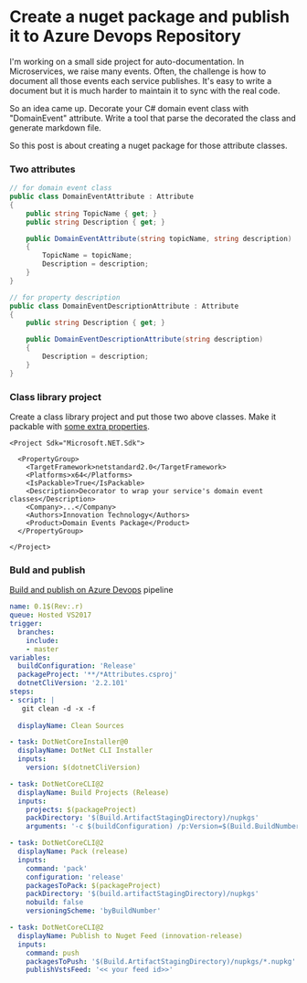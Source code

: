 # Create a nuget package and publish it to Azure Devops Repository

I'm working on a small side project for auto-documentation. In Microservices, we raise many events. Often, the challenge is how to document all those events each service publishes. It's easy to write a document but it is much harder to maintain it to sync with the real code. 

So an idea came up. Decorate your C\# domain event class with "DomainEvent" attribute. Write a tool that parse the decorated the class and generate markdown file. 

So this post is about creating a nuget package for those attribute classes. 

### Two attributes

```csharp
// for domain event class
public class DomainEventAttribute : Attribute
{
    public string TopicName { get; }
    public string Description { get; }

    public DomainEventAttribute(string topicName, string description)
    {
        TopicName = topicName;
        Description = description;
    }
}

// for property description
public class DomainEventDescriptionAttribute : Attribute
{
    public string Description { get; }

    public DomainEventDescriptionAttribute(string description)
    {
        Description = description;
    }
}
```

### Class library project

Create a class library project and put those two above classes. Make it packable with [some extra properties](https://docs.microsoft.com/en-us/nuget/quickstart/create-and-publish-a-package-using-visual-studio?tabs=netcore-cli).

```markup
<Project Sdk="Microsoft.NET.Sdk">

  <PropertyGroup>
    <TargetFramework>netstandard2.0</TargetFramework>
    <Platforms>x64</Platforms>
    <IsPackable>True</IsPackable>
    <Description>Decorator to wrap your service's domain event classes</Description>
    <Company>...</Company>
    <Authors>Innovation Technology</Authors>
    <Product>Domain Events Package</Product>
  </PropertyGroup>

</Project>
```

### Buld and publish

[Build and publish on Azure Devops](https://docs.microsoft.com/en-us/azure/devops/pipelines/artifacts/nuget?toc=%2Fazure%2Fdevops%2Fartifacts%2Ftoc.json&bc=%2Fazure%2Fdevops%2Fartifacts%2Fbreadcrumb%2Ftoc.json&view=azure-devops&tabs=yaml) pipeline

```yaml
name: 0.1$(Rev:.r)
queue: Hosted VS2017
trigger:
  branches:
    include:
    - master
variables:
  buildConfiguration: 'Release'
  packageProject: '**/*Attributes.csproj'
  dotnetCliVersion: '2.2.101'
steps:
- script: |
   git clean -d -x -f
    
  displayName: Clean Sources

- task: DotNetCoreInstaller@0
  displayName: DotNet CLI Installer
  inputs:
    version: $(dotnetCliVersion) 

- task: DotNetCoreCLI@2
  displayName: Build Projects (Release)
  inputs:
    projects: $(packageProject)
    packDirectory: '$(Build.ArtifactStagingDirectory)/nupkgs'
    arguments: '-c $(buildConfiguration) /p:Version=$(Build.BuildNumber) /p:PackageVersion=$(Build.BuildNumber)'

- task: DotNetCoreCLI@2
  displayName: Pack (release)
  inputs:
    command: 'pack'
    configuration: 'release'
    packagesToPack: $(packageProject)
    packDirectory: '$(build.artifactStagingDirectory)/nupkgs'
    nobuild: false
    versioningScheme: 'byBuildNumber'

- task: DotNetCoreCLI@2
  displayName: Publish to Nuget Feed (innovation-release)
  inputs:
    command: push
    packagesToPush: '$(Build.ArtifactStagingDirectory)/nupkgs/*.nupkg'
    publishVstsFeed: '<< your feed id>>'
```

